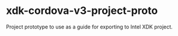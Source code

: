 # xdk-cordova-v3-project-proto
Project prototype to use as a guide for exporting to Intel XDK project.
